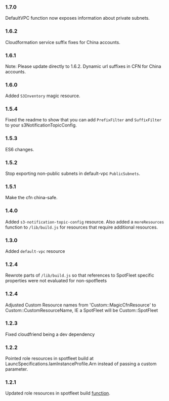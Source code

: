 ### 1.7.0

DefaultVPC function now exposes information about private subnets.

### 1.6.2

Cloudformation service suffix fixes for China accounts.

### 1.6.1

Note: Please update directly to 1.6.2.
Dynamic url suffixes in CFN for China accounts.

### 1.6.0

Added `S3Inventory` magic resource.

### 1.5.4

Fixed the readme to show that you can add `PrefixFilter` and `SuffixFilter` to your s3NotificationTopicConfig.

### 1.5.3

ES6 changes.

### 1.5.2

Stop exporting non-public subnets in default-vpc `PublicSubnets`.

### 1.5.1

Make the cfn china-safe.

### 1.4.0

Added `s3-notification-topic-config` resource. Also added a `moreResources` function to `/lib/build.js` for resources that require additional resources.

### 1.3.0

Added `default-vpc` resource

### 1.2.4

Rewrote parts of `/lib/build.js` so that references to SpotFleet specific properties were not evaluated for non-spotfleets

### 1.2.4
Adjusted Custom Resource names from 'Custom::MagicCfnResource' to Custom::CustomResourceName, IE a SpotFleet will be Custom::SpotFleet

### 1.2.3
Fixed cloudfriend being a dev dependency

### 1.2.2

Pointed role resources in spotfleet build at LauncSpecifications.IamInstanceProfile.Arn instead of passing a custom parameter.

### 1.2.1

Updated role resources in spotfleet build [function](https://github.com/mapbox/magic-cfn-resources/pull/14).
